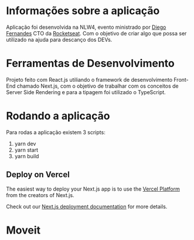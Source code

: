 # Informações sobre a aplicação

Aplicação foi desenvolvida na NLW4, evento ministrado por [Diego Fernandes](https://github.com/diego3g) CTO da [Rocketseat](https://rocketseat.com.br/). Com o objetivo de criar algo que possa ser utilizado na ajuda para descanço dos DEVs. 

# Ferramentas de Desenvolvimento 

Projeto feito com React.js utiliando o framework de desenvolvimento Front-End chamado Next.js, com o objetivo de trabalhar com os conceitos de Server Side Rendering e para a tipagem foi utilizado o TypeScript.

# Rodando a aplicação 

Para rodas a aplicação existem 3 scripts:

1) yarn dev
2) yarn start
3) yarn build

## Deploy on Vercel

The easiest way to deploy your Next.js app is to use the [Vercel Platform](https://vercel.com/new?utm_medium=default-template&filter=next.js&utm_source=create-next-app&utm_campaign=create-next-app-readme) from the creators of Next.js.

Check out our [Next.js deployment documentation](https://nextjs.org/docs/deployment) for more details.
# Moveit

